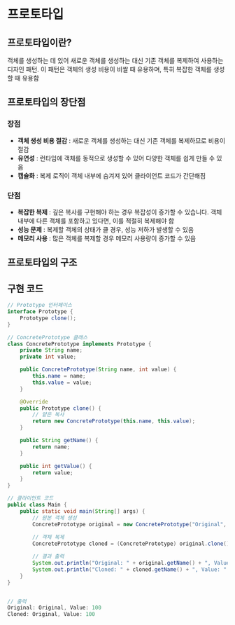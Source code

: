 # 프로토타입

## 프로토타입이란?
객체를 생성하는 데 있어 새로운 객체를 생성하는 대신 기존 객체를 복제하여 사용하는 디자인 패턴. 이 패턴은 객체의 생성 비용이 비쌀 때 유용하며, 특히 복잡한 객체를 생성할 때 유용함

## 프로토타입의 장단점

### 장점
- **객체 생성 비용 절감** : 새로운 객체를 생성하는 대신 기존 객체를 복제하므로 비용이 절감
- **유연성** : 런타임에 객체를 동적으로 생성할 수 있어 다양한 객체를 쉽게 만들 수 있음
- **캡슐화** : 복제 로직이 객체 내부에 숨겨져 있어 클라이언트 코드가 간단해짐

### 단점
- **복잡한 복제** : 깊은 복사를 구현해야 하는 경우 복잡성이 증가할 수 있습니다. 객체 내부에 다른 객체를 포함하고 있다면, 이를 적절히 복제해야 함
- **성능 문제** : 복제할 객체의 상태가 클 경우, 성능 저하가 발생할 수 있음
- **메모리 사용** : 많은 객체를 복제할 경우 메모리 사용량이 증가할 수 있음

## 프로토타입의 구조

## 구현 코드
```java
// Prototype 인터페이스
interface Prototype {
    Prototype clone();
}

// ConcretePrototype 클래스
class ConcretePrototype implements Prototype {
    private String name;
    private int value;

    public ConcretePrototype(String name, int value) {
        this.name = name;
        this.value = value;
    }

    @Override
    public Prototype clone() {
        // 얕은 복사
        return new ConcretePrototype(this.name, this.value);
    }

    public String getName() {
        return name;
    }

    public int getValue() {
        return value;
    }
}

// 클라이언트 코드
public class Main {
    public static void main(String[] args) {
        // 원본 객체 생성
        ConcretePrototype original = new ConcretePrototype("Original", 100);
        
        // 객체 복제
        ConcretePrototype cloned = (ConcretePrototype) original.clone();

        // 결과 출력
        System.out.println("Original: " + original.getName() + ", Value: " + original.getValue());
        System.out.println("Cloned: " + cloned.getName() + ", Value: " + cloned.getValue());
    }
}


// 출력
Original: Original, Value: 100
Cloned: Original, Value: 100
```